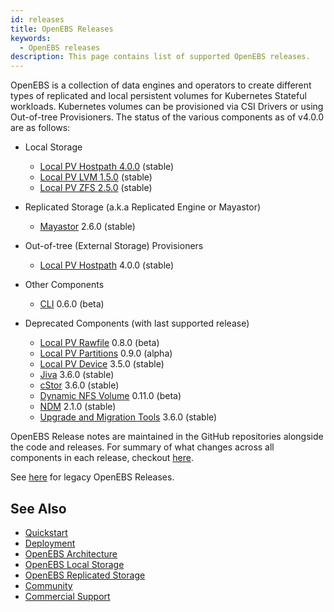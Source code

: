 ```yaml
---
id: releases
title: OpenEBS Releases
keywords:
  - OpenEBS releases
description: This page contains list of supported OpenEBS releases.
---
```


OpenEBS is a collection of data engines and operators to create different types of replicated and local persistent volumes for Kubernetes Stateful workloads. Kubernetes volumes can be provisioned via CSI Drivers or using Out-of-tree Provisioners. The status of the various components as of v4.0.0 are as follows:

- Local Storage
  - [Local PV Hostpath 4.0.0](https://github.com/openebs/dynamic-localpv-provisioner) (stable)
  - [Local PV LVM 1.5.0](https://github.com/openebs/lvm-localpv) (stable)
  - [Local PV ZFS 2.5.0](https://github.com/openebs/zfs-localpv) (stable)

- Replicated Storage (a.k.a Replicated Engine or Mayastor)
  - [Mayastor](https://github.com/openebs/mayastor) 2.6.0 (stable)

- Out-of-tree (External Storage) Provisioners 
  - [Local PV Hostpath](https://github.com/openebs/dynamic-localpv-provisioner) 4.0.0 (stable)

- Other Components
  - [CLI](https://github.com/openebs/openebsctl) 0.6.0 (beta)

- Deprecated Components (with last supported release)
  - [Local PV Rawfile](https://github.com/openebs/rawfile-localpv) 0.8.0 (beta)
  - [Local PV Partitions](https://github.com/openebs/device-localpv) 0.9.0 (alpha)
  - [Local PV Device](https://github.com/openebs/dynamic-localpv-provisioner) 3.5.0 (stable)
  - [Jiva](https://github.com/openebs/jiva) 3.6.0 (stable)
  - [cStor](https://github.com/openebs/libcstor) 3.6.0 (stable)
  - [Dynamic NFS Volume](https://github.com/openebs/dynamic-nfs-provisioner) 0.11.0 (beta)
  - [NDM](https://github.com/openebs/node-disk-manager) 2.1.0 (stable)
  - [Upgrade and Migration Tools](https://github.com/openebs/upgrade) 3.6.0 (stable)

OpenEBS Release notes are maintained in the GitHub repositories alongside the code and releases. For summary of what changes across all components in each release, checkout [here](https://github.com/openebs/openebs/releases).

See [here](../versioned_docs/version-3.10.x/introduction/releases.md) for legacy OpenEBS Releases.

## See Also

- [Quickstart](../main/quickstart-guide/installation.md)
- [Deployment](../main/quickstart-guide/deploy-a-test-application.md)
- [OpenEBS Architecture](../main/concepts/architecture.md)
- [OpenEBS Local Storage](../main/concepts/data-engines/local-storage.md)
- [OpenEBS Replicated Storage](../main/concepts/data-engines/replicated-storage.md)
- [Community](community.md)
- [Commercial Support](commercial-support.md)